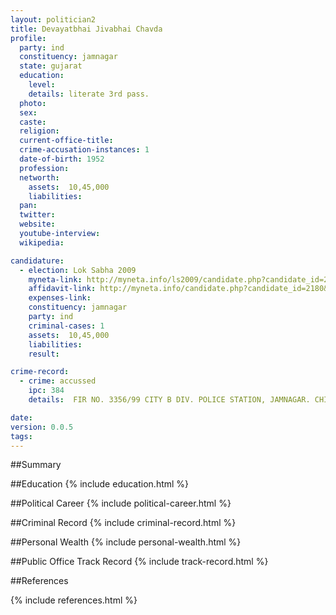 ```yaml
---
layout: politician2
title: Devayatbhai Jivabhai Chavda
profile: 
  party: ind
  constituency: jamnagar
  state: gujarat
  education: 
    level: 
    details: literate 3rd pass.
  photo: 
  sex: 
  caste: 
  religion: 
  current-office-title: 
  crime-accusation-instances: 1
  date-of-birth: 1952
  profession: 
  networth: 
    assets:  10,45,000
    liabilities: 
  pan: 
  twitter: 
  website: 
  youtube-interview: 
  wikipedia: 

candidature: 
  - election: Lok Sabha 2009
    myneta-link: http://myneta.info/ls2009/candidate.php?candidate_id=2180
    affidavit-link: http://myneta.info/candidate.php?candidate_id=2180&scan=original
    expenses-link: 
    constituency: jamnagar 
    party: ind
    criminal-cases: 1
    assets:  10,45,000
    liabilities: 
    result:  

crime-record: 
  - crime: accussed
    ipc: 384
    details:  FIR NO. 3356/99 CITY B DIV. POLICE STATION, JAMNAGAR. CHIEF COURT, JAMNAGAR, CASE IS PENDING.   

date: 
version: 0.0.5
tags: 
---
```

##Summary


##Education
{% include education.html %}


##Political Career
{% include political-career.html %}


##Criminal Record
{% include criminal-record.html %}


##Personal Wealth
{% include personal-wealth.html %}


##Public Office Track Record
{% include track-record.html %}


##References


{% include references.html %}